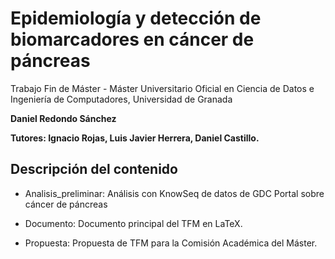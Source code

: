 # Epidemiología y detección de biomarcadores en cáncer de páncreas

Trabajo Fin de Máster - Máster Universitario Oficial en Ciencia de Datos e Ingeniería de Computadores, Universidad de Granada

**Daniel Redondo Sánchez**

**Tutores: Ignacio Rojas, Luis Javier Herrera, Daniel Castillo.**

## Descripción del contenido

- Analisis_preliminar: Análisis con KnowSeq de datos de GDC Portal sobre cáncer de páncreas

- Documento: Documento principal del TFM en LaTeX.

- Propuesta: Propuesta de TFM para la Comisión Académica del Máster.